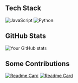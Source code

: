 ## Tech Stack

![JavaScript](https://img.shields.io/badge/JavaScript-323330?style=for-the-badge&logo=javascript&logoColor=F7DF1E) ![Python](https://img.shields.io/badge/Python-3776AB?style=for-the-badge&logo=python&logoColor=white)

## GitHub Stats

![Your GitHub stats](https://github-readme-stats.vercel.app/api?username=davidchen0970&show_icons=true&theme=radical)

## Some Contributions

[![Readme Card](https://github-readme-stats.vercel.app/api/pin/?username=davidchen0970&repo=P4)](https://github.com/davidchen0970/P4)
[![Readme Card](https://github-readme-stats.vercel.app/api/pin/?username=davidchen0970&repo=wordConverter)](https://github.com/davidchen0970/wordConverter)

